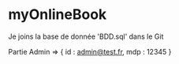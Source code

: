 # myOnlineBook

Je joins la base de donnée 'BDD.sql' dans le Git

Partie Admin => { id : admin@test.fr, mdp : 12345 }



